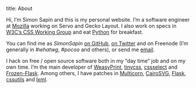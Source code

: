 title: About

Hi, I’m Simon Sapin and this is my personal website.
I’m a software engineer at [Mozilla](https://www.mozilla.org/)
working on Servo and Gecko Layout.
I also work on specs in [W3C’s CSS Working Group](http://www.w3.org/Style/CSS/)
and eat [Python](http://python.org/) for breakfast.

You can find me as *SimonSapin* [on GitHub](https://github.com/SimonSapin),
[on Twitter](https://twitter.com/SimonSapin)
and on Freenode (I’m generally in <i>#whatwg</i>, <i>#pocoo</i> and others),
or send me
<a href="&#109;&#97;&#105;&#108;&#116;&#111;&#58;simon&#64;exyr.org">email</a>.

I hack on free / open source software both in my “day time” job and on my
own time.
I’m the main developer of
[WeasyPrint](http://weasyprint.org),
[tinycss](http://pythonhosted.org/tinycss/),
[cssselect](http://pythonhosted.org/cssselect/) and
[Frozen-Flask](http://pythonhosted.org/Frozen-Flask/).
Among others, I have patches in
[Multicorn](http://multicorn.org/),
[CairoSVG](http://cairosvg.org/),
[Flask](http://flask.pocoo.org/),
[cssutils](http://pythonhosted.org/cssutils/) and
[lxml](http://lxml.de/).
